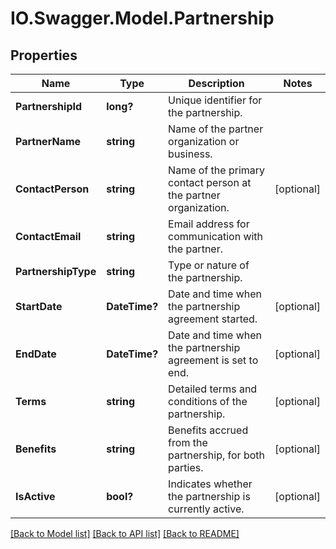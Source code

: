 # IO.Swagger.Model.Partnership
## Properties

Name | Type | Description | Notes
------------ | ------------- | ------------- | -------------
**PartnershipId** | **long?** | Unique identifier for the partnership. | 
**PartnerName** | **string** | Name of the partner organization or business. | 
**ContactPerson** | **string** | Name of the primary contact person at the partner organization. | [optional] 
**ContactEmail** | **string** | Email address for communication with the partner. | 
**PartnershipType** | **string** | Type or nature of the partnership. | 
**StartDate** | **DateTime?** | Date and time when the partnership agreement started. | [optional] 
**EndDate** | **DateTime?** | Date and time when the partnership agreement is set to end. | [optional] 
**Terms** | **string** | Detailed terms and conditions of the partnership. | [optional] 
**Benefits** | **string** | Benefits accrued from the partnership, for both parties. | [optional] 
**IsActive** | **bool?** | Indicates whether the partnership is currently active. | [optional] 

[[Back to Model list]](../README.md#documentation-for-models) [[Back to API list]](../README.md#documentation-for-api-endpoints) [[Back to README]](../README.md)

